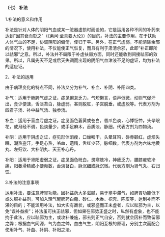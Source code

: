#### （七）  补法

1.补法的意义和作用

补法是针对人体的阴阳气血或某一脏器虚损时而设的，它是运用各种不同的补药来达到”因其衰而彰之”（《素问·至真要大论》）的目的。补法的主要作用，在于扶助人体气血的不足，协调阴阳的偏倚，使归于平。另外，在正气虚弱，不能清除余邪的情况下，使用补法，不仅能使正气恢复，而且有利于肃清余邪，此即”补正即所以祛邪”之意。所以，补法并不局限于补虚扶弱方面，同时还能收到间接祛邪的效果。所以，凡属先天不足或后天失调而出现的阴阳气血津液不足的虚证，均为补法的适应证。

2、补法的运用

由于病理变化的特点不同，补法又分为补气、补血、补阴、补阳四类。

补气：适用于肺脾气虚之证，症见倦怠乏力，气短懒言，语声低微，动则气促汗出，食少便溏，舌淡苔白，脉虚弱。甚则脱肛，子宫脱垂，或虚脱等。代表方剂为四君子汤、补中益气汤、独参汤。

补血：适用于营血亏虚之证，症见面色萎黄或苍白，唇爪色淡，心悸怔忡，头晕眼花，或月经不调，色淡量少，或手足麻木，舌质淡，脉细。代表方剂为四物汤。

补阴：适用于阴虚之证，症见形体消瘦，口燥咽干，头晕耳鸣，唇赤颧红，虚烦失眠，潮热盗汗，手足心热，咯血，遗精，舌红少苔，脉细数。代表方剂为六味地黄丸、左归饮、大补阴丸、天王补心丹。

补阳：适用于肾阳虚弱之证，症见面色㿠白，畏寒肢冷，神疲乏力，腰膝痠软冷痛，阳萎滑精或小便频数，舌淡苔白，脉沉细或脉沉微。代表方剂为肾气丸、右归饮。

3.补法的注意事项

运用补法，要注意脾胃功能，因补益药大多滋腻，易于壅中滞气，如脾胃功能低下或久服补益剂，可加入理气醒脾药白蔻、砂仁、木香、枳壳、陈皮等，达到补而不滞的目的；不能滥用补法，如大实有羸状，或邪盛而正未虚者，应以祛邪为主，以免”误补益疾”；补法虽可扶正祛邪，但如果在邪势正盛之时，纵然有虚象，也不能拘于此法，应以祛邪为主，或攻补兼施，邪去则正气自安，否则就会因补而致留邪之弊；根据血气同源，气为血之帅，血由气生，阴阳互根的原理，分别主次而配合使用补气、补血、补阴、补阳之法。
